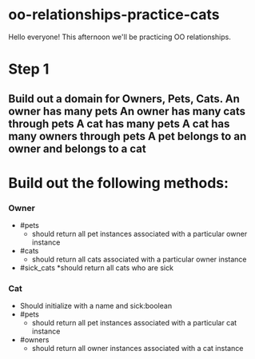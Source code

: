 # oo-relationships-practice-cats

Hello everyone! This afternoon we'll be practicing OO relationships.
# Step 1
Build out a domain for Owners, Pets, Cats.
An owner **has many** pets
An owner **has many** cats **through** pets
A cat **has many** pets
A cat **has many** owners **through** pets
A pet **belongs to** an owner and **belongs to** a cat
---
# Build out the following methods:
### Owner
* #pets
    * should return all pet instances associated with a particular owner instance
* #cats
    * should return all cats associated with a particular owner instance
* #sick_cats
    *should return all cats who are sick
### Cat
* Should initialize with a name and sick:boolean
* #pets
    * should return all pet instances associated with a particular cat instance
* #owners
    * should return all owner instances associated with a cat instance
